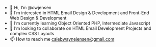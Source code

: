 - 👋 Hi, I’m @cwjensen
- 👀 I’m interested in HTML Email Design & Development and Front-End Web Design & Development
- 🌱 I’m currently learning Object Oriented PHP, Intermediate Javascript
- 💞️ I’m looking to collaborate on HTML Email Development Projects and complex CSS Layouts
- 📫 How to reach me calebwaynejensen@gmail.com
